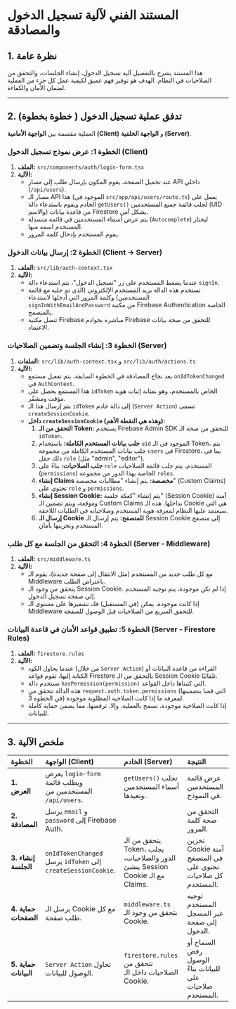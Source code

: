 # المستند الفني لآلية تسجيل الدخول والمصادقة

## 1. نظرة عامة

هذا المستند يشرح بالتفصيل آلية تسجيل الدخول، إنشاء الجلسات، والتحقق من الصلاحيات في النظام. الهدف هو توفير فهم عميق لكيفية عمل كل جزء من العملية لضمان الأمان والكفاءة.

---

## 2. تدفق عملية تسجيل الدخول ( خطوة بخطوة)

العملية مقسمة بين **الواجهة الأمامية (Client)** و **الواجهة الخلفية (Server)**.

### **الخطوة 1: عرض نموذج تسجيل الدخول (Client)**

1.  **الملف:** `src/components/auth/login-form.tsx`
2.  **الآلية:**
    *   عند تحميل الصفحة، يقوم المكون بإرسال طلب إلى مسار API داخلي (`/api/users`).
    *   مسار الـ API هذا (الموجود في `src/app/api/users/route.ts`) يعمل على الخادم ويقوم باستدعاء دالة `getUsers()` لجلب قائمة جميع المستخدمين (UID والاسم) من قاعدة بيانات Firestore بشكل آمن.
    *   يتم عرض أسماء المستخدمين في قائمة منسدلة (`Autocomplete`) ليختار المستخدم اسمه منها.
    *   يقوم المستخدم بإدخال كلمة المرور.

### **الخطوة 2: إرسال بيانات الدخول (Client -> Server)**

1.  **الملف:** `src/lib/auth-context.tsx`
2.  **الآلية:**
    *   عندما يضغط المستخدم على زر "تسجيل الدخول"، يتم استدعاء دالة `signIn`.
    *   تستخدم هذه الدالة بريد المستخدم الإلكتروني (الذي تم جلبه مع قائمة المستخدمين) وكلمة المرور التي أدخلها لاستدعاء `signInWithEmailAndPassword` من مكتبة Firebase Authentication الخاصة بالمتصفح.
    *   تتصل مكتبة Firebase مباشرة بخوادم Firebase للتحقق من صحة بيانات الاعتماد.

### **الخطوة 3: إنشاء الجلسة وتضمين الصلاحيات (Server)**

1.  **الملفات:** `src/lib/auth-context.tsx` و `src/lib/auth/actions.ts`
2.  **الآلية:**
    *   بعد نجاح المصادقة في الخطوة السابقة، يتم تفعيل مستمع `onIdTokenChanged` في `AuthContext`.
    *   هذا المستمع يحصل على `idToken` الخاص بالمستخدم، وهو بمثابة إثبات هوية مؤقت ومشفّر.
    *   يتم إرسال هذا الـ `idToken` إلى دالة خادم (`Server Action`) تسمى `createSessionCookie`.
    *   **داخل `createSessionCookie` (وهذه هي النقطة الأهم):**
        1.  **التحقق من الـ Token:** يستخدم Firebase Admin SDK للتحقق من صحة الـ `idToken`.
        2.  **جلب بيانات المستخدم الكاملة:** باستخدام `uid` الموجود في الـ Token، يتم جلب بيانات المستخدم الكاملة من مجموعة `users` في Firestore، بما في ذلك حقل `role` (مثل "admin", "editor").
        3.  **جلب الصلاحيات:** بناءً على `role` المستخدم، يتم جلب قائمة الصلاحيات (`permissions`) الخاصة بهذا الدور من مجموعة `roles`.
        4.  **إنشاء Claims مخصصة:** يتم إنشاء "مطالبات مخصصة" (Custom Claims) تحتوي على `role` و `permissions`.
        5.  **إنشاء Session Cookie:** يتم إنشاء "كعكة جلسة" (Session Cookie) آمنة وموقعة، ويتم تضمين الـ Custom Claims بداخلها. هذه الـ Cookie هي التي سيعتمد عليها النظام لمعرفة هوية المستخدم وصلاحياته في الطلبات اللاحقة.
        6.  **إرسال الـ Cookie للمتصفح:** يتم إرسال الـ Session Cookie إلى متصفح المستخدم وتخزينها بأمان.

### **الخطوة 4: التحقق من الجلسة مع كل طلب (Server - Middleware)**

1.  **الملف:** `src/middleware.ts`
2.  **الآلية:**
    *   مع كل طلب جديد من المستخدم (مثل الانتقال إلى صفحة جديدة)، يقوم الـ Middleware باعتراض الطلب.
    *   يتحقق من وجود الـ Session Cookie. إذا لم تكن موجودة، يتم توجيه المستخدم إلى صفحة تسجيل الدخول.
    *   إذا كانت موجودة، يمكن (في المستقبل) فك تشفيرها على مستوى الـ Middleware للتحقق السريع من الصلاحيات قبل الوصول للصفحة.

### **الخطوة 5: تطبيق قواعد الأمان في قاعدة البيانات (Server - Firestore Rules)**

1.  **الملف:** `firestore.rules`
2.  **الآلية:**
    *   عندما يحاول الكود (من خلال `Server Action`) القراءة من قاعدة البيانات أو الكتابة إليها، تقوم قواعد Firestore بالتحقق من الـ Session Cookie تلقائيًا.
    *   نستخدم دالة `hasPermission(permission)` التي كتبناها داخل القواعد.
    *   هذه الدالة تتحقق من `request.auth.token.permissions` (التي قمنا بتضمينها في الخطوة 3) لمعرفة ما إذا كانت الصلاحية المطلوبة موجودة.
    *   إذا كانت الصلاحية موجودة، تسمح بالعملية. وإلا، ترفضها، مما يضمن حماية كاملة للبيانات.

---

## 3. ملخص الآلية

| الخطوة | الواجهة (Client) | الخادم (Server) | النتيجة |
| :--- | :--- | :--- | :--- |
| **1. العرض** | يعرض `login-form` ويطلب قائمة المستخدمين من `/api/users`. | `getUsers()` تجلب أسماء المستخدمين وتعيدها. | عرض قائمة المستخدمين في النموذج. |
| **2. المصادقة** | يرسل `email` و `password` إلى Firebase Auth. | | التحقق من صحة كلمة المرور. |
| **3. إنشاء الجلسة** | `onIdTokenChanged` يرسل `idToken` إلى `createSessionCookie`. | يتحقق من الـ Token، يجلب الدور والصلاحيات، ينشئ Session Cookie مع الـ Claims. | تخزين Cookie آمنة في المتصفح تحتوي على كل صلاحيات المستخدم. |
| **4. حماية الصفحات** | يرسل الـ Cookie مع كل طلب صفحة. | `middleware.ts` يتحقق من وجود الـ Cookie. | توجيه المستخدم غير المسجل إلى صفحة الدخول. |
| **5. حماية البيانات** | `Server Action` تحاول الوصول للبيانات. | `firestore.rules` تتحقق من الصلاحيات داخل الـ Cookie. | السماح أو رفض الوصول للبيانات بناءً على صلاحيات المستخدم. |
